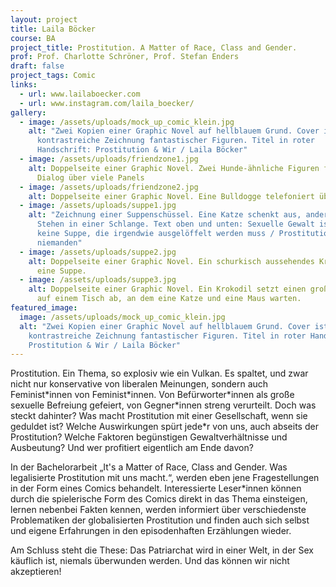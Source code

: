 ```yaml
---
layout: project
title: Laila Böcker
course: BA
project_title: Prostitution. A Matter of Race, Class and Gender.
prof: Prof. Charlotte Schröner, Prof. Stefan Enders
draft: false
project_tags: Comic
links:
  - url: www.lailaboecker.com
  - url: www.instagram.com/laila_boecker/
gallery:
  - image: /assets/uploads/mock_up_comic_klein.jpg
    alt: "Zwei Kopien einer Graphic Novel auf hellblauem Grund. Cover ist eine
      kontrastreiche Zeichnung fantastischer Figuren. Titel in roter
      Handschrift: Prostitution & Wir / Laila Böcker"
  - image: /assets/uploads/friendzone1.jpg
    alt: Doppelseite einer Graphic Novel. Zwei Hunde-ähnliche Figuren führen einen
      Dialog über viele Panels
  - image: /assets/uploads/friendzone2.jpg
    alt: Doppelseite einer Graphic Novel. Eine Bulldogge telefoniert über 6 Panels.
  - image: /assets/uploads/suppe1.jpg
    alt: "Zeichnung einer Suppenschüssel. Eine Katze schenkt aus, andere Tiere
      Stehen in einer Schlange. Text oben und unten: Sexuelle Gewalt ist aber
      keine Suppe, die irgendwie ausgelöffelt werden muss / Prostitution schützt
      niemanden"
  - image: /assets/uploads/suppe2.jpg
    alt: Doppelseite einer Graphic Novel. Ein schurkisch aussehendes Krokodil kocht
      eine Suppe.
  - image: /assets/uploads/suppe3.jpg
    alt: Doppelseite einer Graphic Novel. Ein Krokodil setzt einen großen Suppentopf
      auf einem Tisch ab, an dem eine Katze und eine Maus warten.
featured_image:
  image: /assets/uploads/mock_up_comic_klein.jpg
  alt: "Zwei Kopien einer Graphic Novel auf hellblauem Grund. Cover ist eine
    kontrastreiche Zeichnung fantastischer Figuren. Titel in roter Handschrift:
    Prostitution & Wir / Laila Böcker"
---
```

Prostitution. Ein Thema, so explosiv wie ein Vulkan. Es spaltet, und zwar nicht nur konservative von liberalen Meinungen, sondern auch Feminist\*innen von Feminist\*innen. Von Befürworter\*innen als große sexuelle Befreiung gefeiert, von Gegner\*innen streng verurteilt. Doch was steckt dahinter? Was macht Prostitution mit einer Gesellschaft, wenn sie geduldet ist? Welche Auswirkungen spürt jede*r von uns, auch abseits der Prostitution? Welche Faktoren begünstigen Gewaltverhältnisse und Ausbeutung? Und wer profitiert eigentlich am Ende davon?

In der Bachelorarbeit „It's a Matter of Race, Class and Gender. Was legalisierte Prostitution mit uns macht.“, werden eben jene Fragestellungen in der Form eines Comics behandelt. Interessierte Leser*innen können durch die spielerische Form des Comics direkt in das Thema einsteigen, lernen nebenbei Fakten kennen, werden informiert über verschiedenste Problematiken der globalisierten Prostitution und finden auch sich selbst und eigene Erfahrungen in den episodenhaften Erzählungen wieder.

Am Schluss steht die These: Das Patriarchat wird in einer Welt, in der Sex käuflich ist, niemals überwunden werden. Und das können wir nicht akzeptieren!